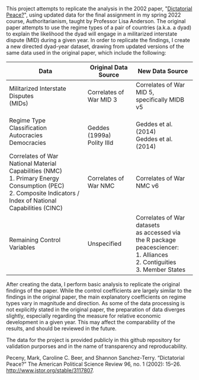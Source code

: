 This project attempts to replicate the analysis in the 2002 paper, "[Dictatorial Peace?](http://www.jstor.org/stable/3117807)", using updated data for the final assignment in my spring 2022 course, Authoritarianism, taught by Professor Lisa Anderson.  The original paper attempts to use the regime types of a pair of countries (a.k.a. a dyad) to explain the likelihood the dyad will engage in a militarized interstate dispute (MID) during a given year.  In order to replicate the findings, I create a new directed dyad-year dataset, drawing from updated versions of the same data used in the original paper, which include the following:

| Data | Original Data Source| New Data Source|
|------|---------------------|----------------|
| Militarized Interstate Disputes<br>(MIDs) | Correlates of War MID 3 | Correlates of War MID 5,<br>specifically MIDB v5 |
| Regime Type Classification<br>    Autocracies<br>    Democracies | <br>Geddes (1999a)<br>Polity IIId | <br>Geddes et al. (2014)<br>Geddes et al. (2014)|
| Correlates of War<br>National Material Capabilities (NMC)<br>1. Primary Energy Consumption (PEC)<br>2. Composite Indicators / Index of National Capabilities (CINC) | Correlates of War NMC | Correlates of War NMC v6 |
| Remaining Control Variables | Unspecified | Correlates of War datasets<br>as accessed via the R package<br>peacesciencer:<br>1. Alliances<br>2. Contiguities<br>3. Member States |

After creating the data, I perform basic analysis to replicate the original findings of the paper.  While the control coefficients are largely similar to the findings in the original paper, the main explanatory coefficients on regime types vary in magnitude and direction.  As some of the data processing is not explicitly stated in the original paper, the preparation of data diverges slightly, especially regarding the measure for relative economic development in a given year.  This may affect the comparability of the results, and should be reviewed in the future.

The data for the project is provided publicly in this github repository for validation purporses and in the name of transparency and reproducability.

Peceny, Mark, Caroline C. Beer, and Shannon Sanchez-Terry. “Dictatorial Peace?” The American Political Science Review 96, no. 1 (2002): 15–26. http://www.jstor.org/stable/3117807.
